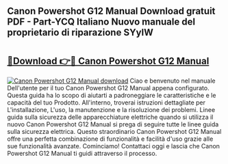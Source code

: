 ## Canon Powershot G12 Manual Download gratuit PDF - Part-YCQ Italiano Nuovo manuale del proprietario di riparazione SYylW

# <h2><a href="http://dfda9j2.blite.top/?on=Canon+Powershot+G12+Manual">🔗Download 👉🔴 Canon Powershot G12 Manual</a></h2>

[![Canon Powershot G12 Manual download](https://i.imgur.com/lujVjoI.png)](http://dfda9j2.blite.top/?on=Canon+Powershot+G12+Manual)
Ciao e benvenuto nel manuale Dell'utente per il tuo Canon Powershot G12 Manual appena configurato. Questa guida ha lo scopo di aiutarti a padroneggiare le caratteristiche e le capacità del tuo Prodotto. All'interno, troverai istruzioni dettagliate per L'installazione, L'uso, la manutenzione e la risoluzione dei problemi. Linee guida sulla sicurezza delle apparecchiature elettriche quando si utilizza il nuovo Canon Powershot G12 Manual si prega di seguire tutte le linee guida sulla sicurezza elettrica. Questo straordinario Canon Powershot G12 Manual offre una perfetta combinazione di funzionalità e facilità d'uso grazie alle sue funzionalità avanzate. Cominciamo! Contattaci oggi e lascia che Canon Powershot G12 Manual ti guidi attraverso il processo.
